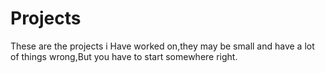 # Projects
These are the projects i Have worked on,they may be small and have a lot of things wrong,But you have to start somewhere right.
